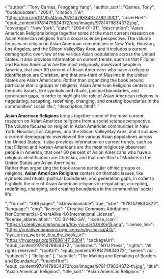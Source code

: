 {
  "author": "Tony Carnes, Fenggang Yang",
  "author_sort": "Carnes, Tony",
  "bookpubdate": "2004",
  "citation_link": "https://doi.org/10.18574/nyu/9781479834372.001.0001",
  "coverHref": "epub_content/9781479834372/ops/images/9781479834372.jpg",
  "coverage": "New York",
  "date": "2004-01-01",
  "description": "Asian American Religions brings together some of the most current research on Asian American religions from a social science perspective. The volume focuses on religion in Asian American communities in New York, Houston, Los Angeles, and the Silicon Valley/Bay Area, and it includes a current demographic overview of the various Asian populations across the United States. It also provides information on current trends, such as that Filipino and Korean Americans are the most religiously observant people in America, that over 60 percent of Asian Americans who have a religious identification are Christian, and that one-third of Muslims in the United States are Asian Americans. Rather than organizing the book around particular ethnic groups or religions, Asian American Religions centers on thematic issues, like symbols and rituals, political boundaries, and generation gaps, in order to highlight the role of Asian American religions in negotiating, accepting, redefining, changing, and creating boundaries in the communities' social life.",
  "description_html": "<p><b>Asian American Religions</b> brings together some of the most current research on Asian American religions from a social science perspective. The volume focuses on religion in Asian American communities in New York, Houston, Los Angeles, and the Silicon Valley/Bay Area, and it includes a current demographic overview of the various Asian populations across the United States. It also provides information on current trends, such as that Filipino and Korean Americans are the most religiously observant people in America, that over 60 percent of Asian Americans who have a religious identification are Christian, and that one-third of Muslims in the United States are Asian Americans.<br> Rather than organizing the book around particular ethnic groups or religions, <b>Asian American Religions</b> centers on thematic issues, like symbols and rituals, political boundaries, and generation gaps, in order to highlight the role of Asian American religions in negotiating, accepting, redefining, changing, and creating boundaries in the communities' social life.</p>",
  "format": "399 pages",
  "isDownloadable": true,
  "isbn": "9781479834372",
  "language": "eng",
  "license": "Creative Commons Attribution-NonCommercial-ShareAlike 4.0 International License",
  "license_abbreviation": "CC BY-NC-SA",
  "license_icon": "https://i.creativecommons.org/l/by-nc-sa/4.0/80x15.png",
  "license_link": "https://creativecommons.org/licenses/by-nc-sa/4.0/",
  "nyu_press_website_buy_the_book_url": "https://nyupress.org/9780814716304",
  "packageUrl": "epub_content/9781479834372",
  "publisher": "NYU Press",
  "rights": "All rights reserved",
  "rootUrl": "epub_content/9781479834372",
  "series": null,
  "subjects": [
    "Religion"
  ],
  "subtitle": "The Making and Remaking of Borders and Boundaries",
  "thumbHref": "epub_content/9781479834372/ops/images/9781479834372-th.jpg",
  "title": "Asian American Religions",
  "title_sort": "Asian American Religions"
}
